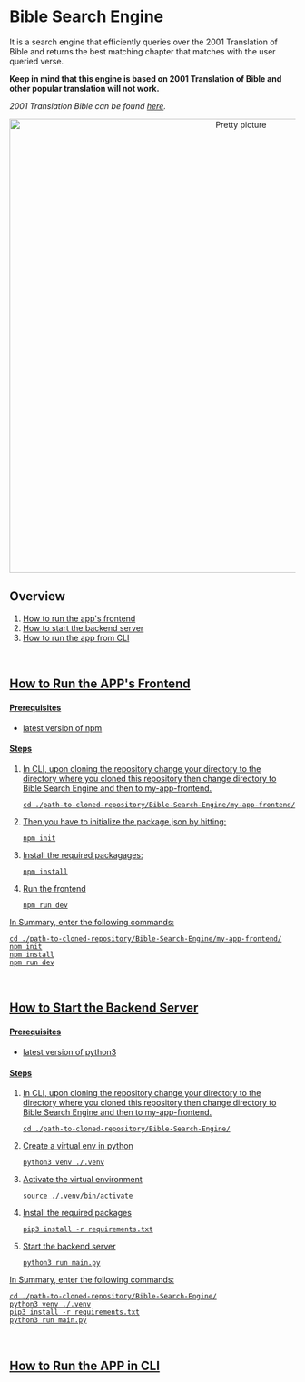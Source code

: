 # Bible Search Engine

It is a search engine that efficiently queries over the 2001 Translation of Bible and returns the best matching chapter that matches with the user queried verse.

**Keep in mind that this engine is based on 2001 Translation of Bible and other popular translation will not work.**

_2001 Translation Bible can be found [here](https://2001translation.org/download-docx)._

<div align="center">
  <Image src="/home_page.png" alt="Pretty picture" width="800" height="auto" />
</div>

## Overview
1. <a href="#how-to-frontend">How to run the app's frontend</a>
2. <a href="#how-to-backend">How to start the backend server</a>
3. <a href="#how-to-CLI">How to run the app from CLI
<br/>

## <p id="how-to-frontend">How to Run the APP's Frontend</p>

#### Prerequisites
* latest version of npm

#### Steps

1. In CLI, upon cloning the repository change your directory to the directory where you cloned this repository then change directory to Bible Search Engine and then to my-app-frontend.

    ``` cd ./path-to-cloned-repository/Bible-Search-Engine/my-app-frontend/ ```

2. Then you have to initialize the package.json by hitting:

    ``` npm init ```

3. Install the required packagages:

    ``` npm install ```

4. Run the frontend

    ``` npm run dev ```

In Summary, enter the following commands:

```
cd ./path-to-cloned-repository/Bible-Search-Engine/my-app-frontend/
npm init
npm install
npm run dev
```

<br/>

## <p id="how-to-backend">How to Start the Backend Server</p>

#### Prerequisites
* latest version of python3

#### Steps
1. In CLI, upon cloning the repository change your directory to the directory where you cloned this repository then change directory to Bible Search Engine and then to my-app-frontend.

    ``` cd ./path-to-cloned-repository/Bible-Search-Engine/ ```

2. Create a virtual env in python

    ``` python3 venv ./.venv ```

3. Activate the virtual environment

    ``` source ./.venv/bin/activate ```

5. Install the required packages

    ``` pip3 install -r requirements.txt ```

6. Start the backend server

    ``` python3 run main.py ```

In Summary, enter the following commands:

```
cd ./path-to-cloned-repository/Bible-Search-Engine/
python3 venv ./.venv
pip3 install -r requirements.txt
python3 run main.py
```
        
<br/>

## <p id="how-to-CLI">How to Run the APP in CLI</p>

